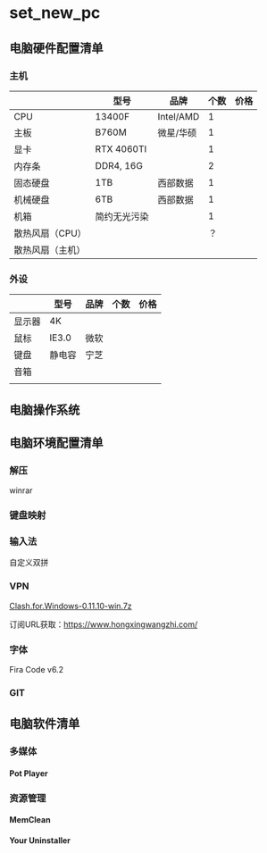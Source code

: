 # set_new_pc
## 电脑硬件配置清单
### 主机

|                  | 型号         | 品牌      | 个数 | 价格 |
| ---------------- | ------------ | --------- | ---- | ---- |
| CPU              | 13400F       | Intel/AMD | 1    |      |
| 主板             | B760M        | 微星/华硕 | 1    |      |
| 显卡             | RTX 4060TI   |           | 1    |      |
| 内存条           | DDR4, 16G    |           | 2    |      |
| 固态硬盘         | 1TB          | 西部数据  | 1    |      |
| 机械硬盘         | 6TB          | 西部数据  | 1    |      |
| 机箱             | 简约无光污染 |           | 1    |      |
| 散热风扇（CPU）  |              |           | ？   |      |
| 散热风扇（主机） |              |           |      |      |

### 外设

|        | 型号   | 品牌 | 个数 | 价格 |
| ------ | ------ | ---- | ---- | ---- |
| 显示器 | 4K     |      |      |      |
| 鼠标   | IE3.0  | 微软 |      |      |
| 键盘   | 静电容 | 宁芝 |      |      |
| 音箱   |        |      |      |      |
|        |        |      |      |      |

## 电脑操作系统

## 电脑环境配置清单

### 解压

winrar

### 键盘映射

### 输入法

自定义双拼

### VPN

 [Clash.for.Windows-0.11.10-win.7z](03_电脑环境配置清单\VPN\Clash.for.Windows-0.11.10-win.7z) 

订阅URL获取：https://www.hongxingwangzhi.com/

### 字体

Fira Code v6.2

### GIT

## 电脑软件清单

### 多媒体

#### Pot Player

### 资源管理

#### MemClean

#### Your Uninstaller